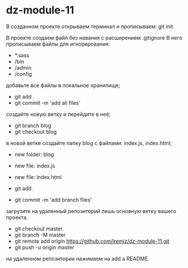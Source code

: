 # dz-module-11

В созданном проекте открываем терминал и прописываем:
git init

В проекте создаем файл без навания с расширением .gitignore
В него прописываем файлы для игнорирования:
- *.sass
- /bin
- /admin
- /config


добавьте все файлы в локальное хранилище;
- git add .
- git commit -m 'add all files'



создайте новую ветку и перейдите в неё;
- git branch blog
- git checkout blog


в новой ветке создайте папку blog с файлами: index.js, index.html;
- new folder: blog
- new file: index.js
- new file: index.html

- git add .
- git commit -m 'add branch files'

загрузите на удаленный репозиторий лишь основную ветку вашего проекта.
- git checkout master
- git branch -M master
- git remote add origin https://github.com/lremiz/dz-module-11.git
- git push -u origin master

на удаленном репозитории нажимаем на add a README.
